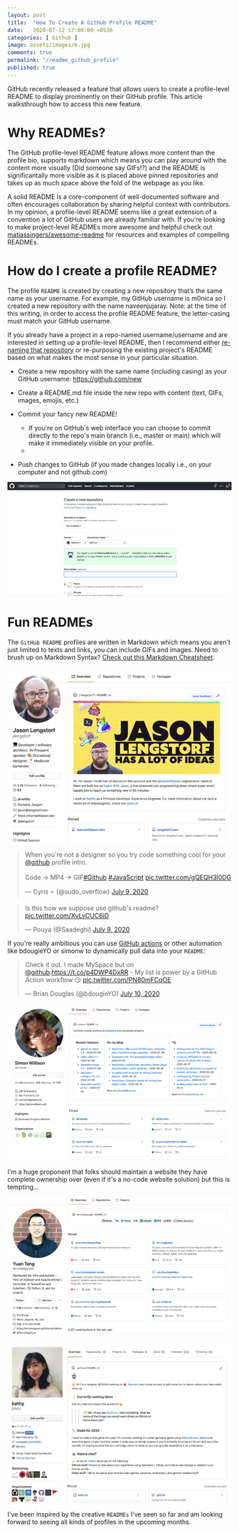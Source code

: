 ```yaml
---
layout: post
title:  "How To Create A GitHub Profile README"
date:   2020-07-12 17:00:00 +0530
categories: [ Github ]
image: assets/images/6.jpg
comments: true
permalink: "/readme_github_profile"
published: true
---
```

GitHub recently released a feature that allows users to create a profile-level README to display prominently on their GitHub profile. This article walksthrough how to access this new feature. 

# Why READMEs?
The GitHub profile-level README feature allows more content than the profile bio, supports markdown which means you can play around with the content more visually (Did someone say GIFs!?) and the README is significantally more visible as it is placed above pinned repositories and takes up as much space above the fold of the webpage as you like.

A solid README is a core-component of well-documented software and often encourages collaboration by sharing helpful context with contributors. In my opinion, a profile-level README seems like a great extension of a convention a lot of GitHub users are already familiar with. If you're looking to make project-level READMEs more awesome and helpful check out [matiassingers/awesome-readme] for resources and examples of compelling READMEs.

# How do I create a profile README?
The profile `README` is created by creating a new repository that’s the same name as your username. For example, my GitHub username is m0nica so I created a new repository with the name naveenjujaray. Note: at the time of this writing, in order to access the profile README feature, the letter-casing must match your GitHub username.

If you already have a project in a repo-named username/username and are interested in setting up a profile-level README, then I recommend either [re-naming that repository] or re-purposing the existing project's README based on what makes the most sense in your particular situation.

- Create a new repository with the same name (including casing) as your GitHub username: https://github.com/new

- Create a README.md file inside the new repo with content (text, GIFs, images, emojis, etc.)

- Commit your fancy new README!

    - If you're on GitHub's web interface you can choose to commit directly to the repo's main branch (i.e., master or main) which will make it immediately visible on your profile.
    - 
- Push changes to GitHub (if you made changes locally i.e., on your computer and not github.com)

![new-repository](/assets/images/5.jpg)

# Fun READMEs
The `GitHub README` profiles are written in Markdown which means you aren't just limited to texts and links, you can include GIFs and images. Need to brush up on Markdown Syntax? [Check out this Markdown Cheatsheet].

![no1](/assets/images/funreadme/no1.jpg)


<blockquote class="twitter-tweet"><p lang="en" dir="ltr">When you&#39;re not a designer so you try code something cool for your <a href="https://twitter.com/github?ref_src=twsrc%5Etfw">@github</a> profile intro. <br><br>Code -&gt; MP4 -&gt; GIF<a href="https://twitter.com/hashtag/Github?src=hash&amp;ref_src=twsrc%5Etfw">#Github</a> <a href="https://twitter.com/hashtag/JavaScript?src=hash&amp;ref_src=twsrc%5Etfw">#JavaScript</a> <a href="https://t.co/gQEQH3l0DG">pic.twitter.com/gQEQH3l0DG</a></p>&mdash; Cyris ⭐️ (@sudo_overflow) <a href="https://twitter.com/sudo_overflow/status/1281146411736694784?ref_src=twsrc%5Etfw">July 9, 2020</a></blockquote> <script async src="https://platform.twitter.com/widgets.js" charset="utf-8"></script>

<blockquote class="twitter-tweet"><p lang="en" dir="ltr">Is this how we suppose use github&#39;s readme? <a href="https://t.co/XvLvCUC6iD">pic.twitter.com/XvLvCUC6iD</a></p>&mdash; Pouya (@Saadeghi) <a href="https://twitter.com/Saadeghi/status/1281111778290786310?ref_src=twsrc%5Etfw">July 9, 2020</a></blockquote> <script async src="https://platform.twitter.com/widgets.js" charset="utf-8"></script>

If you're really ambitious you can use [GitHub actions] or other automation like bdougieYO or simonw to dynamically pull data into your `README`:

<blockquote class="twitter-tweet"><p lang="en" dir="ltr">Check it out. I made MySpace but on <a href="https://twitter.com/github?ref_src=twsrc%5Etfw">@github</a>.<a href="https://t.co/p4DWP4DxRR">https://t.co/p4DWP4DxRR</a> - My list is power by a GitHub Action workflow 😏 <a href="https://t.co/PN80mFCqOE">pic.twitter.com/PN80mFCqOE</a></p>&mdash; Brian Douglas (@bdougieYO) <a href="https://twitter.com/bdougieYO/status/1281699715466199040?ref_src=twsrc%5Etfw">July 10, 2020</a></blockquote> <script async src="https://platform.twitter.com/widgets.js" charset="utf-8"></script>


![no2](/assets/images/funreadme/no2.jfif)

I'm a huge proponent that folks should maintain a website they have complete ownership over (even if it's a no-code website solution) but this is tempting...

![no3](/assets/images/funreadme/no3.jfif)

![no4](/assets/images/funreadme/no4.jpg)

I've been inspired by the creative `READMEs` I've seen so far and am looking forward to seeing all kinds of profiles in the upcoming months.

[matiassingers/awesome-readme]: https://github.com/matiassingers/awesome-readme
[re-naming that repository]: https://docs.github.com/en/github/administering-a-repository/renaming-a-repository
[Check out this Markdown Cheatsheet]: https://guides.github.com/pdfs/markdown-cheatsheet-online.pdf
[GitHub actions]: https://github.com/features/actions